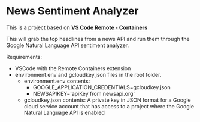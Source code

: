 # News Sentiment Analyzer

This is a project based on **[VS Code Remote - Containers](https://aka.ms/vscode-remote/containers)** 

This will grab the top headlines from a news API and run them through the Google Natural Language API sentiment analyzer.

Requirements: 
- VSCode with the Remote Containers extension
- environment.env and gcloudkey.json files in the root folder.
    - environment.env contents:
        - GOOGLE_APPLICATION_CREDENTIALS=gcloudkey.json
        - NEWSAPIKEY='apiKey from newsapi.org'
    - gcloudkey.json contents: A private key in JSON format for a Google cloud service account that has access to a project where the Google Natural Language API is enabled